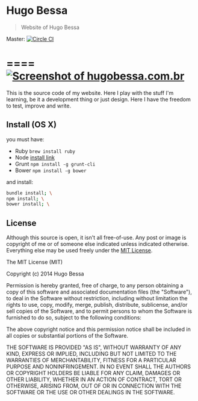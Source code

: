 # Hugo Bessa
> Website of Hugo Bessa

Master: [![Circle CI](https://circleci.com/gh/hugobessaa/hugobessa.svg?style=svg)](https://circleci.com/gh/hugobessaa/hugobessa)

====
[![Screenshot of hugobessa.com.br](https://raw.githubusercontent.com/hugobessaa/hugobessa/master/hugobessa.com.br-1024x768-cropped.png)](http://hugobessa.com.br/)
====

This is the source code of my website. Here I play with the stuff I'm learning, be it a development thing or just design. Here I have the freedom to test, improve and write.

## Install (OS X)

you must have:

- Ruby `brew install ruby`
- Node [install link](http://nodejs.org/dist/v0.12.4/node-v0.12.4.pkg)
- Grunt `npm install -g grunt-cli`
- Bower `npm install -g bower`

and install:

```bash
bundle install; \
npm install; \
bower install; \
```

## License

Although this source is open, it isn't all free-of-use. Any post or image is copyright of me or of someone else indicated unless indicated otherwise. Everything else may be used freely under the [MIT License](http://opensource.org/licenses/MIT).

The MIT License (MIT)

Copyright (c) 2014 Hugo Bessa

Permission is hereby granted, free of charge, to any person obtaining a copy
of this software and associated documentation files (the "Software"), to deal
in the Software without restriction, including without limitation the rights
to use, copy, modify, merge, publish, distribute, sublicense, and/or sell
copies of the Software, and to permit persons to whom the Software is
furnished to do so, subject to the following conditions:

The above copyright notice and this permission notice shall be included in
all copies or substantial portions of the Software.

THE SOFTWARE IS PROVIDED "AS IS", WITHOUT WARRANTY OF ANY KIND, EXPRESS OR
IMPLIED, INCLUDING BUT NOT LIMITED TO THE WARRANTIES OF MERCHANTABILITY,
FITNESS FOR A PARTICULAR PURPOSE AND NONINFRINGEMENT. IN NO EVENT SHALL THE
AUTHORS OR COPYRIGHT HOLDERS BE LIABLE FOR ANY CLAIM, DAMAGES OR OTHER
LIABILITY, WHETHER IN AN ACTION OF CONTRACT, TORT OR OTHERWISE, ARISING FROM,
OUT OF OR IN CONNECTION WITH THE SOFTWARE OR THE USE OR OTHER DEALINGS IN
THE SOFTWARE.
